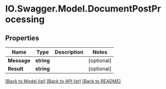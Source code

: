 # IO.Swagger.Model.DocumentPostProcessing
## Properties

Name | Type | Description | Notes
------------ | ------------- | ------------- | -------------
**Message** | **string** |  | [optional] 
**Result** | **string** |  | [optional] 

[[Back to Model list]](../README.md#documentation-for-models) [[Back to API list]](../README.md#documentation-for-api-endpoints) [[Back to README]](../README.md)

